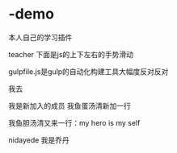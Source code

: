 # -demo

本人自己的学习插件

teacher 下面是js的上下左右的手势滑动

gulpfile.js是gulp的自动化构建工具大幅度反对反对

我去

我是新加入的成员
我鱼蛋汤清新加一行

我鱼胆汤清又来一行：my hero is my self

nidayede 我是乔丹

